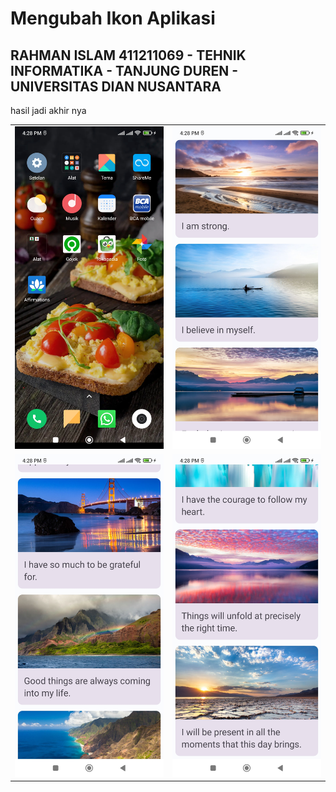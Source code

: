 # Mengubah Ikon Aplikasi
## RAHMAN ISLAM 411211069 - TEHNIK INFORMATIKA - TANJUNG DUREN - UNIVERSITAS DIAN NUSANTARA
hasil jadi akhir nya
<table>
  <tr>
    <td><img src="screenshot_01.jpg"/></td>
    <td><img src="screenshot_02.jpg"/></td>
  </tr>
  <tr>
    <td><img src="screenshot_03.jpg"/></td>
    <td><img src="screenshot_04.jpg"/></td>
  </tr>
</table>
